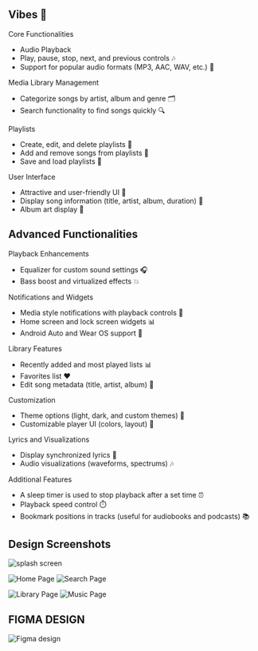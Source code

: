 ## Vibes 🎵

Core Functionalities
- Audio Playback
- Play, pause, stop, next, and previous controls 🎶
- Support for popular audio formats (MP3, AAC, WAV, etc.) 📀

Media Library Management
- Categorize songs by artist, album and genre 🗂️
- Search functionality to find songs quickly 🔍

Playlists
- Create, edit, and delete playlists 📝
- Add and remove songs from playlists 🎵
- Save and load playlists 💾

User Interface
- Attractive and user-friendly UI 🎨
- Display song information (title, artist, album, duration) 📝
- Album art display 🎨

## Advanced Functionalities

Playback Enhancements
- Equalizer for custom sound settings 🎧
- Bass boost and virtualized effects 💥

Notifications and Widgets
- Media style notifications with playback controls 📣
- Home screen and lock screen widgets 📊
- Android Auto and Wear OS support 🚗

Library Features
- Recently added and most played lists 📊
- Favorites list ❤️
- Edit song metadata (title, artist, album) 📝

Customization
- Theme options (light, dark, and custom themes) 🎨
- Customizable player UI (colors, layout) 🎨

Lyrics and Visualizations
- Display synchronized lyrics 📝
- Audio visualizations (waveforms, spectrums) 🎶

Additional Features
- A sleep timer is used to stop playback after a set time ⏰
- Playback speed control ⏱️
- Bookmark positions in tracks (useful for audiobooks and podcasts) 📚

## Design Screenshots

![splash screen](https://github.com/user-attachments/assets/433ccc89-4f53-409b-8e39-1485e37492a3)

![Home Page](https://github.com/user-attachments/assets/cabd5f24-7119-4c38-8f7c-99a691619c95)
![Search Page](https://github.com/user-attachments/assets/08875085-c64c-44a3-adcb-5b7d73efc887)

![Library Page](https://github.com/user-attachments/assets/26c30159-dbb9-4393-8ff7-bb9e04eb0e21)
![Music Page](https://github.com/user-attachments/assets/40a7660f-ed96-43cb-bda0-8304117edca8)


## FIGMA DESIGN

![Figma design](https://www.figma.com/design/VSRHGOSQ3GTjqsKCtunJTj/VIBES?node-id=0-1&t=UylYcc874gyD8s3p-1)
